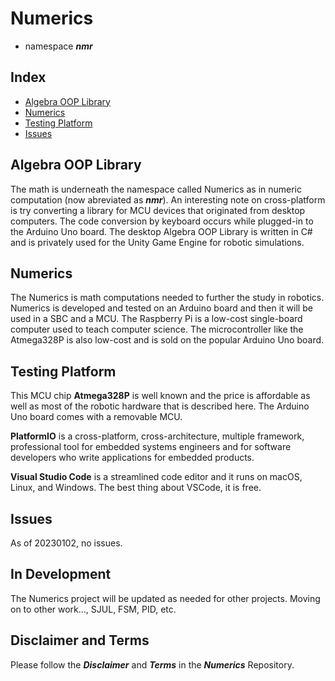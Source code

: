 # Numerics 

- namespace ***nmr***

## Index

- [Algebra OOP Library](#algebra-oop-library)
- [Numerics](#numerics)
- [Testing Platform](#testing-platform)
- [Issues](#issues)

## Algebra OOP Library

The math is underneath the namespace called Numerics as in numeric computation (now abreviated as ***nmr***). An interesting note on cross-platform is try converting a library for MCU devices that originated from desktop computers. The code conversion by keyboard occurs while plugged-in to the Arduino Uno board. The desktop Algebra OOP Library is written in C# and is privately used for the Unity Game Engine for robotic simulations.

## Numerics

The Numerics is math computations needed to further the study in robotics. Numerics is developed and tested on an Arduino board and then it will be used in a SBC and a MCU. The Raspberry Pi is a low-cost single-board computer used to teach computer science. The microcontroller like the Atmega328P is also low-cost and is sold on the popular Arduino Uno board.

## Testing Platform

This MCU chip **Atmega328P** is well known and the price is affordable as well as most of the robotic hardware that is described here. The Arduino Uno board comes with a removable MCU.

**PlatformIO** is a cross-platform, cross-architecture, multiple framework, professional tool for embedded systems engineers and for software developers who write applications for embedded products. 

**Visual Studio Code** is a streamlined code editor and it runs on macOS, Linux, and Windows. The best thing about VSCode, it is free.

## Issues

As of 20230102, no issues.

## In Development

The Numerics project will be updated as needed for other projects. Moving on to other work..., SJUL, FSM, PID, etc.

## Disclaimer and Terms

Please follow the ***Disclaimer*** and ***Terms*** in the ***Numerics*** Repository.

